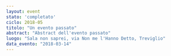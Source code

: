 ```yaml
---
layout: event
stato: 'completato'
ciclo: 2018-05
titolo: "Un evento passato"
abstract: "Abstract dell'evento passato"
luogo: "Sala non saprei, via Non me l'Hanno Detto, Treviglio"
data_evento: "2018-03-14"
---
```

